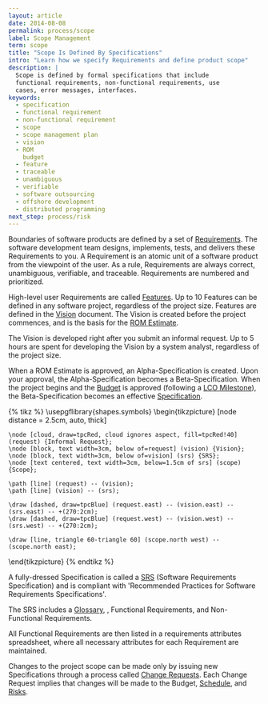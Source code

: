 ```yaml
---
layout: article
date: 2014-08-08
permalink: process/scope
label: Scope Management
term: scope
title: "Scope Is Defined By Specifications"
intro: "Learn how we specify Requirements and define product scope"
description: |
  Scope is defined by formal specifications that include
  functional requirements, non-functional requirements, use
  cases, error messages, interfaces.
keywords:
  - specification
  - functional requirement
  - non-functional requirement
  - scope
  - scope management plan
  - vision
  - ROM
    budget
  - feature
  - traceable
  - unambiguous
  - verifiable
  - software outsourcing
  - offshore development
  - distributed programming
next_step: process/risk
---
```


Boundaries of software products are defined by a set of [Requirements](/process/scope/requirement).
The software development team designs, implements, tests, and delivers these Requirements to you. A
Requirement is an atomic unit of a software product from the viewpoint of the user. As a rule,
Requirements are always correct, unambiguous, verifiable, and traceable. Requirements are numbered
and prioritized.

High-level user Requirements are called [Features](/process/scope/feature). Up to 10 Features can be
defined in any software project, regardless of the project size. Features are defined in the
[Vision](/process/scope/vision) document. The Vision is created before the project commences, and is
the basis for the [ROM Estimate](/process/cost/rom).

The Vision is developed right after you submit an informal request. Up to 5 hours are spent for
developing the Vision by a system analyst, regardless of the project size.

When a ROM Estimate is approved, an Alpha-Specification is created. Upon your approval, the
Alpha-Specification becomes a Beta-Specification. When the project begins and the
[Budget](/process/cost/budget) is approved (following a [LCO Milestone](/process/time/lco)), the
Beta-Specification becomes an effective [Specification](/process/scope/specification).

{% tikz %}
\usepgflibrary{shapes.symbols}
\begin{tikzpicture}
    [node distance = 2.5cm,
    auto, thick]

    \node [cloud, draw=tpcRed, cloud ignores aspect, fill=tpcRed!40] (request) {Informal Request};
    \node [block, text width=3cm, below of=request] (vision) {Vision};
    \node [block, text width=3cm, below of=vision] (srs) {SRS};
    \node [text centered, text width=3cm, below=1.5cm of srs] (scope) {Scope};

    \path [line] (request) -- (vision);
    \path [line] (vision) -- (srs);

    \draw [dashed, draw=tpcBlue] (request.east) -- (vision.east) -- (srs.east) -- +(270:2cm);
    \draw [dashed, draw=tpcBlue] (request.west) -- (vision.west) -- (srs.west) -- +(270:2cm);

    \draw [line, triangle 60-triangle 60] (scope.north west) -- (scope.north east);

\end{tikzpicture}
    {% endtikz %}

A fully-dressed Specification is called a [SRS](/process/scope/srs) (Software Requirements
Specification) and is compliant with 'Recommended Practices for Software Requirements Specifications'.

The SRS includes a [Glossary](/process/scope/glossary), , Functional Requirements, and
Non-Functional Requirements.

All Functional Requirements are then listed in a requirements attributes spreadsheet, where all
necessary attributes for each Requirement are maintained.

Changes to the project scope can be made only by issuing new Specifications through a process called
[Change Requests](/process/scope/changerequest). Each Change Request implies that changes will be
made to the Budget, [Schedule](/process/time/schedule), and [Risks](/process/risk).
